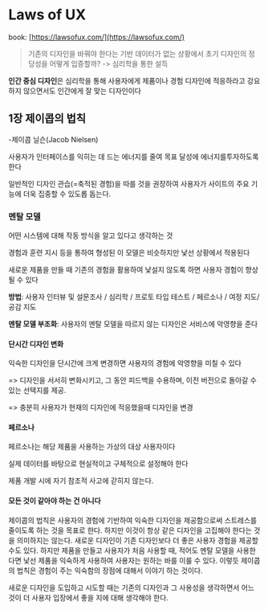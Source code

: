 # Laws of UX

book: [https://lawsofux.com/](https://lawsofux.com/)

> 기존의 디자인을 바꿔야 한다는 기반 데이터가 없는 상황에서 초기 디자인의 정당성을 어떻게 입증할까? -> 심리학을 통한 설득

**인간 중심 디자인**은 심리학을 통해 사용자에게 제품이나 경험 디자인에 적응하라고 강요하지 않으면서도 인간에게 잘 맞는 디자인이다



## 1장 제이콥의 법칙

\-제이콥 닐슨(Jacob Nielsen)

사용자가 인터페이스를 익히는 데 드는 에너지를 줄여 목표 달성에 에너지를투자하도록 한다

일반적인 디자인 관습(=축적된 경험)을 따를 것을 권장하여 사용자가 사이트의 주요 기능에 더욱 집중할 수 있도롭 돕는다.

### 멘탈 모델

어떤 시스템에 대해 작동 방식을 알고 있다고 생각하는 것

경험과 훈련 지시 등을 통하여 형성된 이 모델은 비슷하지만 낯선 상황에서 적용된다

새로운 제품을 만들 때 기존의 경험을 활용하여 낯설지 않도록 하면 사용자 경험이 향상될 수 있다

**방법**: 사용자 인터뷰 및 설문조사 / 심리학 / 프로토 타입 테스트 / 페르소나 / 여정 지도/ 공감 지도

**멘탈 모델 부조화**: 사용자의 멘탈 모델을 따르지 않는 디자인은 서비스에 악영향을 준다

#### 단시간 디자인 변화

익숙한 디자인을 단시간에 크게 변경하면 사용자의 경험에 악영향을 미칠 수 있다

\=> 디자인을 서서히 변화시키고, 그 동안 피드백을 수용하며, 이전 버전으로 돌아갈 수 있는 선택지를 제공.

\=> 충분히 사용자가 현재의 디자인에 적응했을때 디자인을 변경



#### 페르소나

페르소나는 해당 제품을 사용하는 가상의  대상 사용자이다

실제 데이터를 바탕으로 현실적이고 구체적으로 설정해야 한다

제품 개발 시에 자기 참조적 사고에 갇히지 않는다.



#### 모든 것이 같아야 하는 건 아니다

제이콥의 법칙은 사용자의 경험에 기반하여 익숙한 디자인을 제공함으로써 스트레스를 줄이도록 하는 것을 목표로 한다. 하지만 이것이 항상 같은 디자인을 고집해야 한다는 것을 의미하지는 않는다. 새로운 디자인이 기존 디자인보다 더 좋은 사용자 경험을 제공할 수도 있다. 하지만 제품을 만들고 사용자가 처음 사용할 때, 적어도 멘탈 모델을 사용한다면 낯선 제품을 익숙하게 사용하여 사용자는  원하는 바를 이룰 수 있다. 이렇듯 제이콥의 법칙은 경험이 주는 익숙함의 장점에 대해서 이야기 하는 것이다.

새로운 디자인을 도입하고 시도할 때는 기존의 디자인과 그 사용성을 생각하면서 어느 것이 더 사용자 입장에서 좋을 지에 대해 생각해야 한다.

